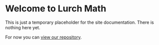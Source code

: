 # Welcome to Lurch Math

This is just a temporary placeholder for the site documentation.  There is nothing here yet.

For now you can [view our repository](https://github.com/lurchmath/lurchmath.github.io).
